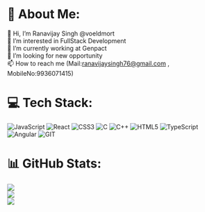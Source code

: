 # 💫 About Me:
👋 Hi, I’m Ranavijay Singh @voeldmort<br>👀 I’m interested in FullStack Development<br>🌱 I’m currently working at Genpact <br>💞️ I’m looking for new opportunity<br>📫 How to reach me (Mail:ranavijaysingh76@gmail.com , MobileNo:9936071415)


# 💻 Tech Stack:
![JavaScript](https://img.shields.io/badge/javascript-%23323330.svg?style=for-the-badge&logo=javascript&logoColor=%23F7DF1E) ![React](https://img.shields.io/badge/react-%2320232a.svg?style=for-the-badge&logo=react&logoColor=%2361DAFB) ![CSS3](https://img.shields.io/badge/css3-%231572B6.svg?style=for-the-badge&logo=css3&logoColor=white) ![C](https://img.shields.io/badge/c-%2300599C.svg?style=for-the-badge&logo=c&logoColor=white) ![C++](https://img.shields.io/badge/c++-%2300599C.svg?style=for-the-badge&logo=c%2B%2B&logoColor=white) ![HTML5](https://img.shields.io/badge/html5-%23E34F26.svg?style=for-the-badge&logo=html5&logoColor=white) ![TypeScript](https://img.shields.io/badge/typescript-%23007ACC.svg?style=for-the-badge&logo=typescript&logoColor=white) ![Angular](https://img.shields.io/badge/angular-%23DD0031.svg?style=for-the-badge&logo=angular&logoColor=white) ![GIT](https://img.shields.io/badge/Git-fc6d26?style=for-the-badge&logo=git&logoColor=white)
# 📊 GitHub Stats:
![](https://github-readme-stats.vercel.app/api?username=voeldmort&theme=dark&hide_border=false&include_all_commits=true&count_private=true)<br/>
![](https://github-readme-streak-stats.herokuapp.com/?user=voeldmort&theme=dark&hide_border=false)<br/>
![](https://github-readme-stats.vercel.app/api/top-langs/?username=voeldmort&theme=dark&hide_border=false&include_all_commits=true&count_private=true&layout=compact)



